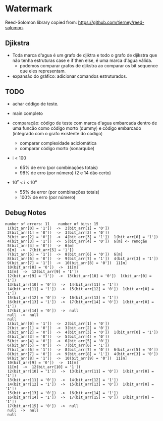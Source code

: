 # Watermark

Reed-Solomon library copied from: https://github.com/tierney/reed-solomon.

## Djikstra

* Toda marca d'agua é um grafo de djiktra e todo o grafo de djikstra que não
tenha estruturas case e if then else, é uma marca d'água válida.
	* podemos comparar grafos de djikstra ao comparar os bit sequence que
	eles representam.
* expansão do gráfico: adicionar comandos estruturados.

## TODO

* achar código de teste.

* main completo

* comparação: código de teste com marca d'agua embarcada dentro de uma funcão como
código morto (dummy) e código embarcado (integrado com o grafo existente do código)
	* comparar complexidade aciclomática
	* comparar código morto (sonarqube)

* i < 100
    * 65% de erro (por combinações totais)
    * 98% de erro (por número) (2 e 14 dão certo)
* 10⁷ < i < 10⁸
    * 55% de error (por combinações totais)
    * 100% de erro (por número)

## Debug Notes
```
number of errors: 11	number of bits: 15
 1(bit_arr[0] = '1'])  ->  2(bit_arr[1] = '0']) 
 2(bit_arr[1] = '0'])  ->  3(bit_arr[2] = '0']) 
 3(bit_arr[2] = '0'])  ->  4(bit_arr[3] = '1'])  1(bit_arr[0] = '1']) 
 4(bit_arr[3] = '1'])  ->  5(bit_arr[4] = '0'])  6[m] <- remoção
 5(bit_arr[4] = '0'])  ->  6[m] 
 6[m]  ->  7(bit_arr[5] = '1']) 
 7(bit_arr[5] = '1'])  ->  8(bit_arr[6] = '0'])  6[m] 
 8(bit_arr[6] = '0'])  ->  9(bit_arr[7] = '1'])  4(bit_arr[3] = '1']) 
 9(bit_arr[7] = '1'])  ->  10(bit_arr[8] = '0'])  11[m] 
 10(bit_arr[8] = '0'])  ->  11[m] 
 11[m]  ->  12(bit_arr[9] = '1']) 
 12(bit_arr[9] = '1'])  ->  13(bit_arr[10] = '0'])  1(bit_arr[0] = '1']) 
 13(bit_arr[10] = '0'])  ->  14(bit_arr[11] = '1']) 
 14(bit_arr[11] = '1'])  ->  15(bit_arr[12] = '0'])  1(bit_arr[0] = '1']) 
 15(bit_arr[12] = '0'])  ->  16(bit_arr[13] = '1']) 
 16(bit_arr[13] = '1'])  ->  17(bit_arr[14] = '0'])  1(bit_arr[0] = '1']) 
 17(bit_arr[14] = '0'])  ->  null 
 null  ->  null 
 null 
 1(bit_arr[0] = '1'])  ->  2(bit_arr[1] = '0']) 
 2(bit_arr[1] = '0'])  ->  3(bit_arr[2] = '0']) 
 3(bit_arr[2] = '0'])  ->  4(bit_arr[3] = '0'])  1(bit_arr[0] = '1']) 
 4(bit_arr[3] = '0'])  ->  5(bit_arr[4] = '0']) 
 5(bit_arr[4] = '0'])  ->  6(bit_arr[5] = '0']) 
 6(bit_arr[5] = '0'])  ->  7(bit_arr[6] = '1']) 
 7(bit_arr[6] = '1'])  ->  8(bit_arr[7] = '0'])  6(bit_arr[5] = '0']) 
 8(bit_arr[7] = '0'])  ->  9(bit_arr[8] = '1'])  4(bit_arr[3] = '0']) 
 9(bit_arr[8] = '1'])  ->  10(bit_arr[9] = '0'])  11[m] 
 10(bit_arr[9] = '0'])  ->  11[m] 
 11[m]  ->  12(bit_arr[10] = '1']) 
 12(bit_arr[10] = '1'])  ->  13(bit_arr[11] = '0'])  1(bit_arr[0] = '1']) 
 13(bit_arr[11] = '0'])  ->  14(bit_arr[12] = '1']) 
 14(bit_arr[12] = '1'])  ->  15(bit_arr[13] = '0'])  1(bit_arr[0] = '1']) 
 15(bit_arr[13] = '0'])  ->  16(bit_arr[14] = '1']) 
 16(bit_arr[14] = '1'])  ->  17(bit_arr[15] = '0'])  1(bit_arr[0] = '1']) 
 17(bit_arr[15] = '0'])  ->  null 
 null  ->  null 
 null 
```
